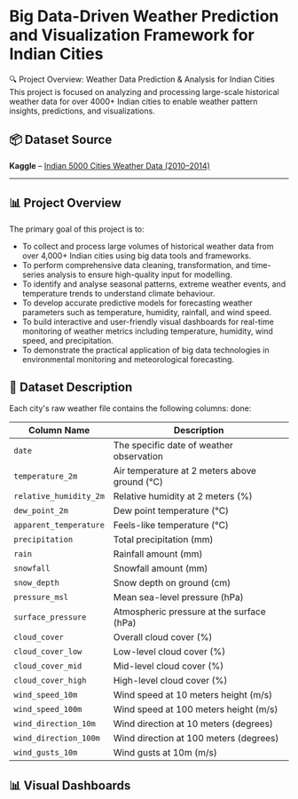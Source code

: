 # Big Data-Driven Weather Prediction and Visualization Framework for Indian Cities

🔍 Project Overview: Weather Data Prediction & Analysis for Indian Cities
This project is focused on analyzing and processing large-scale historical weather data for over 4000+ Indian cities to enable weather pattern insights, predictions, and visualizations.

## 📦 Dataset Source

**Kaggle** – [Indian 5000 Cities Weather Data (2010–2014)](https://www.kaggle.com/datasets/mukeshdevrath007/indian-5000-cities-weather-data)

---

## 📊 Project Overview

The primary goal of this project is to:

- To collect and process large volumes of historical weather data from over 4,000+ Indian cities using big data tools and frameworks.
- To perform comprehensive data cleaning, transformation, and time-series analysis to ensure high-quality input for modelling.
- To identify and analyse seasonal patterns, extreme weather events, and temperature trends to understand climate behaviour.
- To develop accurate predictive models for forecasting weather parameters such as temperature, humidity, rainfall, and wind speed.
- To build interactive and user-friendly visual dashboards for real-time monitoring of weather metrics including temperature, humidity, wind speed, and precipitation.
- To demonstrate the practical application of big data technologies in environmental monitoring and meteorological forecasting.

## 📁 Dataset Description

Each city's raw weather file contains the following columns: done:

| Column Name            | Description                                   |
| ---------------------- | --------------------------------------------- |
| `date`                 | The specific date of weather observation      |
| `temperature_2m`       | Air temperature at 2 meters above ground (°C) |
| `relative_humidity_2m` | Relative humidity at 2 meters (%)             |
| `dew_point_2m`         | Dew point temperature (°C)                    |
| `apparent_temperature` | Feels-like temperature (°C)                   |
| `precipitation`        | Total precipitation (mm)                      |
| `rain`                 | Rainfall amount (mm)                          |
| `snowfall`             | Snowfall amount (mm)                          |
| `snow_depth`           | Snow depth on ground (cm)                     |
| `pressure_msl`         | Mean sea-level pressure (hPa)                 |
| `surface_pressure`     | Atmospheric pressure at the surface (hPa)     |
| `cloud_cover`          | Overall cloud cover (%)                       |
| `cloud_cover_low`      | Low-level cloud cover (%)                     |
| `cloud_cover_mid`      | Mid-level cloud cover (%)                     |
| `cloud_cover_high`     | High-level cloud cover (%)                    |
| `wind_speed_10m`       | Wind speed at 10 meters height (m/s)          |
| `wind_speed_100m`      | Wind speed at 100 meters height (m/s)         |
| `wind_direction_10m`   | Wind direction at 10 meters (degrees)         |
| `wind_direction_100m`  | Wind direction at 100 meters (degrees)        |
| `wind_gusts_10m`       | Wind gusts at 10m (m/s)                       |

## 📊 Visual Dashboards
